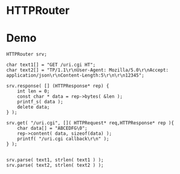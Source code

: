 # HTTPRouter

# Demo

    HTTPRouter srv;

    char text1[] = "GET /uri.cgi HT";
    char text2[] = "TP/1.1\r\nUser-Agent: Mozilla/5.0\r\nAccept: application/json\r\nContent-Length:5\r\n\r\n12345";

    srv.response( [] (HTTPResponse* rep) {
        int len = 0;
        const char * data = rep->bytes( &len );
        printf_s( data );
        delete data;
    } );

    srv.get( "/uri.cgi", []( HTTPRequest* req,HTTPResponse* rep ){
        char data[] = "ABCEDFG\0";
        rep->content( data, sizeof(data) );
        printf( "/uri.cgi callback\r\n" );
    } );


    srv.parse( text1, strlen( text1 ) );
    srv.parse( text2, strlen( text2 ) );
